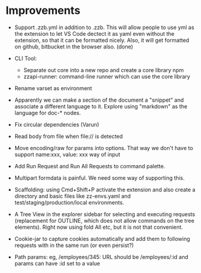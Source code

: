# Improvements

* Support .zzb.yml in addition to .zzb. This will allow people to use yml as the extension to let VS Code dectect it as yaml even without the extension, so that it can be formatted nicely. Also, it will get formatted on github, bitbucket in the browser also. (done)

* CLI Tool:
  * Separate out core into a new repo and create a core library npm
  * zzapi-runner: command-line runner which can use the core library

* Rename varset as environment

* Apparently we can make a section of the document a "snippet" and associate a different language to it. Explore using "markdown" as the language for doc-* nodes.

* Fix circular dependencies (Varun)

* Read body from file when file:// is detected

* Move encoding/raw for params into options. That way we don't have to support name:xxx, value: xxx way of input

* Add Run Request and Run All Requests to command palette.

* Multipart formdata is painful. We need some way of supporting this.

* Scaffolding: using Cmd+Shift+P activate the extension and also create a directory and basic files like zz-envs.yaml and test/staging/production/local environments.

* A Tree View in the explorer sidebar for selecting and executing requests (replacement for OUTLINE, which does not allow commands on the tree elements). Right now using fold All etc, but it is not that convenient.

* Cookie-jar to capture cookies automatically and add them to following requests with in the same run (or even persist?)

* Path params: eg, /employees/345: URL should be /employees/:id and params can have :id set to a value

